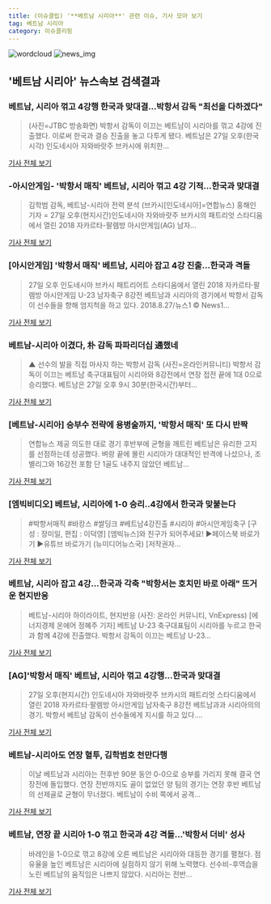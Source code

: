 ```yaml
---
title: (이슈클립) '**베트남 시리아**' 관련 이슈, 기사 모아 보기
tag: 베트남 시리아
category: 이슈클리핑
---
```

![wordcloud](https://s3.ap-northeast-2.amazonaws.com/lyrics101-wordcloud/2018-08-28-1535401002.png)
![news_img](https://user-images.githubusercontent.com/42597476/44507050-1206f400-a6e4-11e8-8d98-7ffbfebb353f.png)
## **'**베트남 시리아**'** 뉴스속보 검색결과
### 베트남, 시리아 꺾고 4강행 한국과 맞대결...박항서 감독 "최선을 다하겠다"

>(사진=JTBC 방송화면) 박항서 감독이 이끄는 베트남이 시리아를 꺾고 4강에 진출했다. 이로써 한국과 결승 진출을 놓고 다투게 됐다. 베트남은 27일 오후(한국시각) 인도네시아 자와바랏주 브카시에 위치한...

<a href="http://www.anewsa.com/detail.php?number=1361877&thread=06r02" target="_blank">기사 전체 보기</a>

### -아시안게임- '박항서 매직' 베트남, 시리아 꺾고 4강 기적…한국과 맞대결

>김학범 감독, 베트남-시리아 전력 분석 (브카시[인도네시아]=연합뉴스) 홍해인 기자 = 27일 오후(현지시간)인도네시아 자와바랏주 브카시의 패트리엇 스타디움에서 열린 2018 자카르타-팔렘방 아시안게임(AG) 남자...

<a href="http://app.yonhapnews.co.kr/YNA/Basic/SNS/r.aspx?c=AKR20180828000600007&did=1195m" target="_blank">기사 전체 보기</a>

### [아시안게임] '박항서 매직' 베트남, 시리아 잡고 4강 진출…한국과 격돌

>27일 오후 인도네시아 브카시 패트리어트 스타디움에서 열린 2018 자카르타·팔렘방 아시안게임 U-23 남자축구 8강전 베트남과 시리아의 경기에서 박항서 감독이 선수들을 향해 엄지척을 하고 있다. 2018.8.27/뉴스1 © News1...

<a href="http://news1.kr/articles/?3409860" target="_blank">기사 전체 보기</a>

### 베트남-시리아 이겼다, 朴 감독 파파리더십 通했네

>▲ 선수의 발을 직접 마사지 하는 박항서 감독 (사진=온라인커뮤니티) 박항서 감독이 이끄는 베트남 축구대표팀이 시리아와 8강전에서 연장 접전 끝에 1대 0으로 승리했다. 베트남은 27일 오후 9시 30분(한국시간)부터...

<a href="http://www.ecomedia.co.kr/news/newsview.php?ncode=1065539006860756" target="_blank">기사 전체 보기</a>

### [베트남-시리아] 승부수 전략에 용병술까지, '박항서 매직' 또 다시 반짝

>연합뉴스 제공 의도한 대로 경기 후반부에 균형을 깨트린 베트남은 유리한 고지를 선점하는데 성공했다. 벼랑 끝에 몰린 시리아가 대대적인 반격에 나섰으나, 조별리그와 16강전 포함 단 1골도 내주지 않았던 베트남...

<a href="http://sports.hankooki.com/lpage/soccer/201808/sp2018082805002698040.htm" target="_blank">기사 전체 보기</a>

### [엠빅비디오] 베트남, 시리아에 1-0 승리..4강에서 한국과 맞붙는다

>#박항서매직 #바캉스 #쌀딩크 #베트남4강진출 #시리아 #아시안게임축구 [구성 : 장미일, 편집 : 이덕영] [엠빅뉴스]와 친구가 되어주세요! ▶페이스북 바로가기 ▶유튜브 바로가기 (뉴미디어뉴스국) [저작권자...

<a href="http://imnews.imbc.com/n_newssas/fullmovie/fullmovie02/4788635_16727.html" target="_blank">기사 전체 보기</a>

### 베트남, 시리아 잡고 4강…한국과 각축 "박항서는 호치민 바로 아래" 뜨거운 현지반응

>베트남-시리아 하이라이트, 현지반응 (사진: 온라인 커뮤니티, VnExpress) [에너지경제 온에어 정혜주 기자] 베트남 U-23 축구대표팀이 시리아를 누르고 한국과 함께 4강에 진출했다. 박항서 감독이 이끄는 베트남 U-23...

<a href="http://www.ekn.kr/news/article_lab.html?no=382719" target="_blank">기사 전체 보기</a>

### [AG]'박항서 매직' 베트남, 시리아 꺾고 4강행...한국과 맞대결

>27일 오후(현지시간) 인도네시아 자와바랏주 브카시의 패트리엇 스타디움에서 열린 2018 자카르타·팔렘방 아시안게임 남자축구 8강전 베트남과과 시리아의의 경기. 박항서 베트남 감독이 선수들에게 지시를 하고 있다....

<a href="http://starin.edaily.co.kr/news/newspath.asp?newsid=01082406619311912" target="_blank">기사 전체 보기</a>

### 베트남-시리아도 연장 혈투, 김학범호 천만다행

>이날 베트남과 시리아는 전후반 90분 동안 0-0으로 승부를 가리지 못해 결국 연장전에 돌입했다. 연장 전반까지도 골이 없었던 양 팀의 경기는 연장 후반 베트남의 선제골로 균형이 무너졌다. 베트남이 수비 쪽에서 공격...

<a href="http://www.dailian.co.kr/news/view/735361/?sc=naver" target="_blank">기사 전체 보기</a>

### 베트남, 연장 끝 시리아 1-0 꺾고 한국과 4강 격돌...'박항서 더비' 성사

>바레인을 1-0으로 꺾고 8강에 오른 베트남은 시리아와 대등한 경기를 펼쳤다. 점유율을 높인 베트남은 시리아에 실점하지 않기 위해 노력했다. 선수비-후역습을 노린 베트남의 움직임은 나쁘지 않았다.   시리아는 전반...

<a href="http://www.osen.co.kr/article/G1110976429" target="_blank">기사 전체 보기</a>


